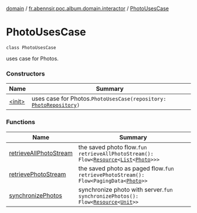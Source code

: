 [domain](../../index.md) / [fr.abennsir.poc.album.domain.interactor](../index.md) / [PhotoUsesCase](./index.md)

# PhotoUsesCase

`class PhotoUsesCase`

uses case for Photos.

### Constructors

| Name | Summary |
|---|---|
| [&lt;init&gt;](-init-.md) | uses case for Photos.`PhotoUsesCase(repository: `[`PhotoRepository`](../../fr.abennsir.poc.album.domain.repository/-photo-repository/index.md)`)` |

### Functions

| Name | Summary |
|---|---|
| [retrieveAllPhotoStream](retrieve-all-photo-stream.md) | the saved photo flow.`fun retrieveAllPhotoStream(): Flow<`[`Resource`](../../fr.abennsir.poc.album.domain.data/-resource/index.md)`<`[`List`](https://kotlinlang.org/api/latest/jvm/stdlib/kotlin.collections/-list/index.html)`<`[`Photo`](../../fr.abennsir.poc.album.domain.data/-photo/index.md)`>>>` |
| [retrievePhotoStream](retrieve-photo-stream.md) | the saved photo as paged flow.`fun retrievePhotoStream(): Flow<PagingData<`[`Photo`](../../fr.abennsir.poc.album.domain.data/-photo/index.md)`>>` |
| [synchronizePhotos](synchronize-photos.md) | synchronize photo with server.`fun synchronizePhotos(): Flow<`[`Resource`](../../fr.abennsir.poc.album.domain.data/-resource/index.md)`<`[`Unit`](https://kotlinlang.org/api/latest/jvm/stdlib/kotlin/-unit/index.html)`>>` |
